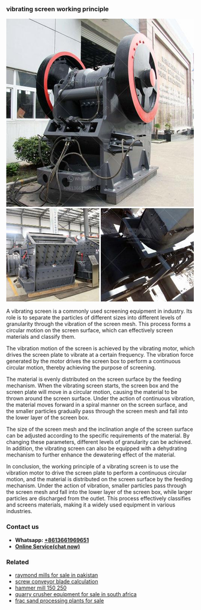 <h3>vibrating screen working principle</h3><img src='1702952809.jpg' alt=''><p>A vibrating screen is a commonly used screening equipment in industry. Its role is to separate the particles of different sizes into different levels of granularity through the vibration of the screen mesh. This process forms a circular motion on the screen surface, which can effectively screen materials and classify them.</p><p>The vibration motion of the screen is achieved by the vibrating motor, which drives the screen plate to vibrate at a certain frequency. The vibration force generated by the motor drives the screen box to perform a continuous circular motion, thereby achieving the purpose of screening.</p><p>The material is evenly distributed on the screen surface by the feeding mechanism. When the vibrating screen starts, the screen box and the screen plate will move in a circular motion, causing the material to be thrown around the screen surface. Under the action of continuous vibration, the material moves forward in a spiral manner on the screen surface, and the smaller particles gradually pass through the screen mesh and fall into the lower layer of the screen box.</p><p>The size of the screen mesh and the inclination angle of the screen surface can be adjusted according to the specific requirements of the material. By changing these parameters, different levels of granularity can be achieved. In addition, the vibrating screen can also be equipped with a dehydrating mechanism to further enhance the dewatering effect of the material.</p><p>In conclusion, the working principle of a vibrating screen is to use the vibration motor to drive the screen plate to perform a continuous circular motion, and the material is distributed on the screen surface by the feeding mechanism. Under the action of vibration, smaller particles pass through the screen mesh and fall into the lower layer of the screen box, while larger particles are discharged from the outlet. This process effectively classifies and screens materials, making it a widely used equipment in various industries.</p><h3>Contact us</h3><ul><li><strong>Whatsapp:&nbsp;<a href="https://wa.me/8613661969651">+8613661969651</a></strong></li><li><a href="https://swt.shibang-china.com/?git&amp;zhl&amp;vibrating screen working principle"><strong>Online Service(chat now)</strong></a></li></ul><h3>Related</h3><ul><li><a href='raymond mills for sale in pakistan.md'>raymond mills for sale in pakistan</a></li><li><a href='screw conveyor blade calculation.md'>screw conveyor blade calculation</a></li><li><a href='hammer mill 150 250.md'>hammer mill 150 250</a></li><li><a href='quarry crusher equipment for sale in south africa.md'>quarry crusher equipment for sale in south africa</a></li><li><a href='frac sand processing plants for sale.md'>frac sand processing plants for sale</a></li></ul>